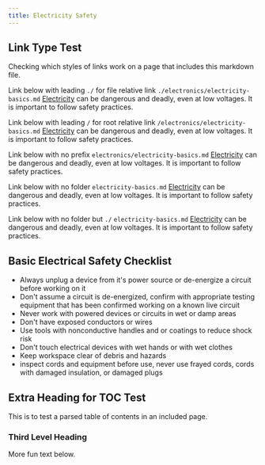 ```yaml
---
title: Electricity Safety
---
```


## Link Type Test

Checking which styles of links work on a page that includes this markdown file.

Link below with leading `./` for file relative link `./electronics/electricity-basics.md`
[Electricity](./electronics/electricity-basics.md) can be dangerous and deadly, even at low voltages. It is important to follow safety practices.

Link below with leading `/` for root relative link `/electronics/electricity-basics.md`
[Electricity](/electronics/electricity-basics.md) can be dangerous and deadly, even at low voltages. It is important to follow safety practices.

Link below with no prefix `electronics/electricity-basics.md`
[Electricity](electronics/electricity-basics.md) can be dangerous and deadly, even at low voltages. It is important to follow safety practices.

Link below with no folder `electricity-basics.md`
[Electricity](electricity-basics.md) can be dangerous and deadly, even at low voltages. It is important to follow safety practices.

Link below with no folder but `./` `electricity-basics.md`
[Electricity](./electricity-basics.md) can be dangerous and deadly, even at low voltages. It is important to follow safety practices.

## Basic Electrical Safety Checklist

- Always unplug a device from it's power source or de-energize a circuit before working on it
- Don't assume a circuit is de-energized, confirm with appropriate testing equipment that has been confirmed working on a known live circuit
- Never work with powered devices or circuits in wet or damp areas
- Don't have exposed conductors or wires
- Use tools with nonconductive handles and or coatings to reduce shock risk
- Don't touch electrical devices with wet hands or with wet clothes
- Keep workspace clear of debris and hazards
- inspect cords and equipment before use, never use frayed cords, cords with damaged insulation, or damaged plugs

## Extra Heading for TOC Test

This is to test a parsed table of contents in an included page.

### Third Level Heading

More fun text below.

